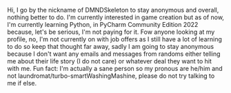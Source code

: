 Hi, I go by the nickname of DMNDSkeleton to stay anonymous and overall, nothing better to do. I'm currently interested in game creation but as of now, I'm currently learning Python, in PyCharm Community Edition 2022 because, let's be serious, I'm not paying for it. Fow anyone looking at my profile, no, I'm not currently on with job offers as I still have a lot of learning to do so keep that thought far away, sadly I am going to stay anonymous because I don't want any emails and messages from randoms either telling me about their life story (I do not care) or whatever deal they want to hit with me.
Fun fact: I'm actually a sane person so my pronous are he/him and not laundromat/turbo-smartWashingMashine, please do not try talking to me if else.
